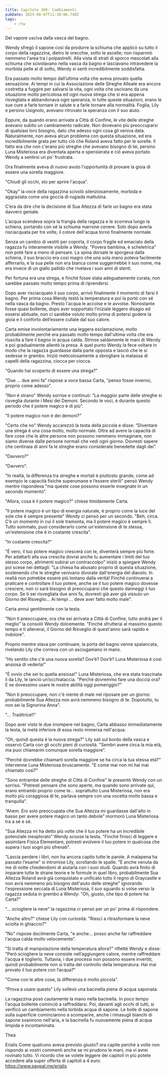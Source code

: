 ```yaml
---
title: Capitolo 369: Cambiamenti
pubDate: 2025-08-07T11:30:06.740Z
tags:
    - rtw
---
```















Del vapore usciva dalla vasca del bagno.


Wendy sfregò il sapone così da produrre la schiuma che applicò su tutto il corpo della ragazzina, dietro le orecchie, sotto le ascelle; non risparmiò nemmeno l'area tra i polpastrelli. Alla vista di strati di sporco mescolati alla schiuma che scivolavano nella vasca da bagno e lasciavano intravedere la morbida pelle al di sotto, Wendy si sentì incredibilmente soddisfatta.


Era passato molto tempo dall’ultima volta che aveva provato quella sensazione. Ai tempi in cui la Associazione delle Streghe Alleate era ancora costretta a fuggire per salvarsi la vita, ogni volta che uscivano da una situazione molto pericolosa ed ogni nuova strega  che si era appena risvegliata e abbandonava ogni speranza, in tutte queste situazioni, erano le sue cure a farle tornare in salute e a farle tornare alla normalità. Foglia, Lily e persino Usignolo, avevano ritrovato la speranza con il suo aiuto.


Eppure, da quando erano arrivate ​​a Città di Confine, le vite delle streghe avevano subito un cambiamento radicale. Non dovevano più preoccuparsi di qualsiasi loro bisogno, dato che adesso ogni cosa gli veniva data. Naturalmente, non aveva alcun problema con questa situazione, ed era incredibilmente grata per tutto ciò che Roland aveva fatto per le sorelle. Il fatto era che non c'erano più streghe che avevano bisogno di lei, persino Luna Misteriosa era diventata aperta e spensierata e ciò aveva portato Wendy a sentirsi un po' frustrata.


Ora finalmente aveva di nuovo avuto l'opportunità di provare la gioia di essere una sorella maggiore.


"Chiudi gli occhi, sto per aprire l'acqua".


"Okay" la voce della ragazzina scivolò silenziosamente, morbida e aggraziata come una goccia di rugiada mattutina.


C’era da dire che la decisione di Sua Altezza di farle un bagno era stata davvero geniale.


L'acqua scendeva sopra la frangia della ragazza e le scorreva lungo la schiena, portando con sé la schiuma marrone cenere. Solo dopo averla risciacquata per tre volte, il colore dell'acqua tornò finalmente normale.


Senza un cambio di vestiti per coprirla, il corpo fragile ed emaciato della ragazza fu interamente visibile a Wendy. "Povera bambina, è scheletrica" non poté fare a meno di pensare. La spina dorsale le sporgeva dalla schiena, il suo braccio era così magro che una sola mano poteva facilmente afferrarlo, e la sua pelle non era bianca come suggerirebbe il suo nome, ma era invece di un giallo pallido che rivelava i suoi anni di stenti.


Per fortuna era una strega, e finché fosse stata adeguatamente curata, non sarebbe passato molto tempo prima di riprendersi.


Dopo aver risciacquato il suo corpo, arrivò finalmente il momento di farsi il bagno. Per prima cosa Wendy testò la temperatura e poi la portò con sé nella vasca da bagno. Presto l'acqua le accolse e le avvolse. Nonostante fosse quasi bollente, dopo aver sopportato l’iniziale leggero disagio ed essersi abituate, non ci sarebbe voluto molto prima di potersi godere la gioia e il conforto dell’essere cullate dal suo calore.


Carta emise involontariamente una leggera esclamazione, molto probabilmente perché era passato molto tempo dall'ultima volta che era riuscita a fare il bagno in acqua calda. Strinse saldamente le mani di Wendy e poi gradualmente allentò la presa. A quel punto Wendy la fece voltare in modo che la ragazza guardasse dalla parte opposta e lasciò che le si sedesse in grembo. Iniziò meticolosamente a sbrogliare la matassa di capelli della ragazzina, ciocca per ciocca.


"Quando hai scoperto di essere una strega?"


"Due ... due anni fa" rispose a voce bassa Carta, "penso fosse inverno, proprio come adesso".


"Non è strano" Wendy sorrise e continuò: "La maggior parte delle streghe si risveglia durante i Mesi dei Demoni. Secondo le voci, è durante questo periodo che il potere magico è di più".


"Il potere magico non è dei demoni?"


"Certo che no" Wendy accarezzò la testa della piccola e disse: "Diventare una strega è una cosa molto, molto normale. Oltre ad avere la capacità di fare cose che le altre persone non possono nemmeno immaginare, non siamo diverse dalle persone normali che vedi ogni giorno. Dovresti sapere che centinaia di anni fa le streghe erano considerate benedette dagli dei”.


"Davvero?"


"Davvero".


"In realtà, la differenza tra streghe e mortali è piuttosto grande, come ad esempio le capacità fisiche superumane e l’essere sterili" pensò Wendy mentre rispondeva "ma queste cose possono esserle insegnate in un secondo momento".


"Allora, cosa è il potere magico?" chiese timidamente Carta.


"Il potere magico è un tipo di energia naturale, è proprio come la luce del sole che è sempre presente" Wendy ci pensò per un secondo. "Beh, circa. C’è un momento in cui il sole tramonta, ma il potere magico è sempre lì. Tutto sommato, puoi considerarlo come un'estensione di te stessa, un'estensione che è in costante crescita".


"In costante crescita?"


"È vero, il tuo potere magico crescerà con te, diventerà sempre più forte. Per adattarti alla sua crescita dovrai anche tu aumentare i limiti del tuo stesso corpo, altrimenti subirai un contraccolpo" iniziò a spiegare Wendy poi scese nei dettagli: "La chiesa ha abusato proprio di questa situazione, sostenendo che le streghe venivano divorate dall'energia del diavolo. In realtà non potrebbe essere più lontano dalla verità! Finché continuerai a praticare e controllare il tuo potere, anche se il tuo potere magico dovesse crescere, non ci sarà bisogno di preoccuparsi che questo danneggi il tuo corpo. Se ti sei risvegliata due anni fa, dovresti già aver già vissuto un Giorno del Risveglio... Ai tempi ... deve aver fatto molto male".


Carta annuì gentilmente con la testa.


"Non ti preoccupare, ora che sei arrivata a Città di Confine, tutto andrà per il meglio" la consolò Wendy dolcemente. "Finché sfrutterai al massimo questo tempo e ti allenerai, il Giorno del Risveglio di quest'anno sarà rapido e indolore".


Proprio mentre stava per continuare, la porta del bagno venne spalancata, rivelando Lily che correva con un asciugamano in mano.


"Ho sentito che c'è una nuova sorella? Dov’è? Dov’è? Luna Misteriosa è così ansiosa di vederla!"


"È ovvio che sei tu quella ansiosa!" Luna Misteriosa, che era stata trascinata lì da Lily, le lanciò un’occhiataccia. "Perché dovremmo fare una doccia ora? E se dovessimo usare le nostre abilità oggi pomeriggio?"


"Non ti preoccupare, non c'è niente di male nel riposare per un giorno: probabilmente Sua Altezza non avrà nemmeno bisogno di te. Dopotutto, tu non sei la Signorina Anna".


"... Traditrice!!"


Dopo aver visto le due irrompere nel bagno, Carta abbasso immediatamente la testa, la metà inferiore di essa resto immersa nell'acqua.


"Oh, quindi questa è la nuova strega?" Lily salì sul bordo della vasca e osservò Carta con gli occhi pieni di curiosità. "Sembri avere circa la mia età, ma puoi chiamarmi comunque sorella maggiore".


"Perché dovrebbe chiamarti sorella maggiore se ha circa la tua stessa età?" intervenne Luna Misteriosa bruscamente. "E come mai non mi hai mai chiamato così?"


"Sono entrambe delle streghe di Città di Confine" le presentò Wendy con un sorriso. "Potresti pensare che sono aperte, ma quando sono arrivate ​​qui, erano entrambi proprio come te... soprattutto Luna Misteriosa, non era molto più coraggiosa di te, parlava sempre con una vocetta molto bassa e tranquilla".


“Ahem. Ero solo preoccupata che Sua Altezza mi guardasse dall'alto in basso per avere potere magico un tanto debole" mormorò Luna Misteriosa tra a sé e sé.


"Sua Altezza mi ha detto più volte che il tuo potere ha un incredibile potenziale inesplorato" Wendy scosse la testa. "Finché finisci di leggere e assimilare Fisica Elementare, potresti evolvere il tuo potere in qualcosa che supera i tuoi sogni più sfrenati".


"Lascia perdere i libri, non ha ancora capito tutte le parole. A malapena ha passato l'esame" si intromise Lily, scrollando le spalle. "È anche venuta da me di notte chiedendomi di aiutarla con i suoi studi. Quando avrà finito di imparare tutte le strane teorie e le formule in quel libro, probabilmente Sua Altezza Roland avrà già conquistato e unificato tutto il regno di Graycastle e non avrà nemmeno più bisogno dell'aiuto delle streghe" ignorando l'espressione seccata di Luna Misteriosa, il suo sguardo si volse verso la ragazza seduta in grembo a Wendy: "Oh, giusto, che tipo di potere ha Carta?"


"... sciogliere la neve" la ragazzina ci pensò per un po' prima di rispondere.


"Anche altro?" chiese Lily con curiosità: "Riesci a ritrasformare la neve sciolta in ghiaccio?"


"No" rispose docilmente Carta, "e anche... posso anche far raffreddare l'acqua calda molto velocemente”.


"Si tratta di manipolazione della temperatura allora?" rifletté Wendy e disse: "Però sciogliere la neve consiste nell’aggiungere calore, mentre raffreddare l'acqua è toglierlo. Tuttavia, i due processi non possono essere invertiti, quindi probabilmente non si tratta del controllo della temperatura. Hai mai provato il tuo potere con l’acqua?”


"Come con le altre cose, la differenza è molto piccola".


"Prova a usare questo" Lily sollevò una bacinella piena di acqua saponata.


La ragazzina posò cautamente la mano nella bacinella. In poco tempo l'acqua bollente cominciò a raffreddarsi. Poi, davanti agli occhi di tutti, si verificò un cambiamento nella torbida acqua di sapone. Le bolle di sapone sulla superficie cominciarono a scomparire, anche i rimasugli bianchi di sapone svanirono nell'aria, e la bacinella fu nuovamente piena di acqua limpida e incontaminata.


 


Thea






 Erialis Come qualcuno aveva previsto giusto? ora capite perchè a volte non rispondo ai vostri commenti anche se mi prudono le mani, ma vi avrei rovinato tutto. Vi ricordo che se volete leggere dei capitoli in più potete accedere alla super offerta di capitoli a 4 euro.  https://www.paypal.me/erialis 
                                


                                



